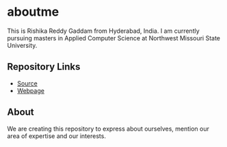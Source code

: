 # aboutme

This is Rishika Reddy Gaddam from Hyderabad, India. I am currently pursuing masters in Applied Computer Science at Northwest Missouri State University. 

## Repository Links

- [Source](https://github.com/rishikareddygaddam/aboutme "aboutme")
- [Webpage](https://rishikareddygaddam.github.io/aboutme/ "webpage")

## About

We are creating this repository to express about ourselves, mention our area of expertise and our interests.










